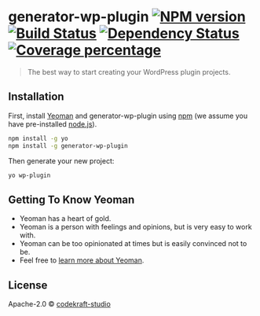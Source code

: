 # generator-wp-plugin [![NPM version][npm-image]][npm-url] [![Build Status][travis-image]][travis-url] [![Dependency Status][daviddm-image]][daviddm-url] [![Coverage percentage][coveralls-image]][coveralls-url]
> The best way to start creating your WordPress plugin projects.

## Installation

First, install [Yeoman](http://yeoman.io) and generator-wp-plugin using [npm](https://www.npmjs.com/) (we assume you have pre-installed [node.js](https://nodejs.org/)).

```bash
npm install -g yo
npm install -g generator-wp-plugin
```

Then generate your new project:

```bash
yo wp-plugin
```

## Getting To Know Yeoman

 * Yeoman has a heart of gold.
 * Yeoman is a person with feelings and opinions, but is very easy to work with.
 * Yeoman can be too opinionated at times but is easily convinced not to be.
 * Feel free to [learn more about Yeoman](http://yeoman.io/).

## License

Apache-2.0 © [codekraft-studio](https://codekraft.it)


[npm-image]: https://badge.fury.io/js/generator-wp-plugin.svg
[npm-url]: https://npmjs.org/package/generator-wp-plugin
[travis-image]: https://travis-ci.org/codekraft-studio/generator-wp-plugin.svg?branch=master
[travis-url]: https://travis-ci.org/codekraft-studio/generator-wp-plugin
[daviddm-image]: https://david-dm.org/codekraft-studio/generator-wp-plugin.svg?theme=shields.io
[daviddm-url]: https://david-dm.org/codekraft-studio/generator-wp-plugin
[coveralls-image]: https://coveralls.io/repos/codekraft-studio/generator-wp-plugin/badge.svg
[coveralls-url]: https://coveralls.io/r/codekraft-studio/generator-wp-plugin
